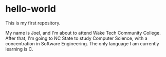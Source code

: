 # hello-world
This is my first repository. 


My name is Joel, and I'm about to attend Wake Tech Community College. After that, I'm going to NC State to study Computer Science, with a concentration in Software Engineering. The only language I am currently learning is C.
